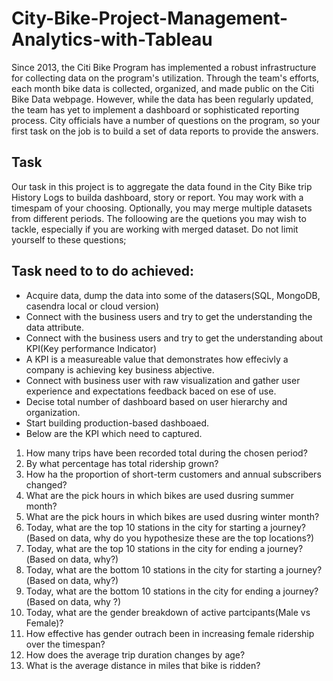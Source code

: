 # City-Bike-Project-Management-Analytics-with-Tableau
Since 2013, the Citi Bike Program has implemented a robust infrastructure for collecting data on the program's utilization. Through the team's efforts, each month bike data is collected, organized, and made public on the Citi Bike Data webpage. 
However, while the data has been regularly updated, the team has yet to implement a dashboard or sophisticated reporting process. City officials have a number of questions on the program, so your first task on the job is to build a set of data reports to provide the answers.
## Task
Our task in this project is to aggregate the data found in the City Bike trip History Logs to builda dashboard, story or report. You may work with a timespam of your choosing. Optionally, you may merge multiple datasets from different periods. The folloowing are the quetions you may wish to tackle, especially if you are working with merged dataset. Do not limit yourself to these questions;
## Task need to to do achieved:
* Acquire data, dump the data into some of the datasers(SQL, MongoDB, casendra local or cloud version)
*	Connect with the business users and try to get the understanding the data attribute.
*	Connect with the business users and try to get the understanding about KPI(Key performance Indicator)
*	A KPI is a measureable value that demonstrates how effecivly a company is achieving key business abjective.
*	Connect with business user with raw visualization and gather user experience and expectations feedback baced on ese of use.
*	Decise total number of dashboard based on user hierarchy and organization.
*	Start building production-based dashboaed.
*	Below are the KPI which need to captured.
  
1.	How many trips have been recorded total during the chosen period?
2.	By what percentage has total ridership grown?
3.	How ha the proportion of short-term customers and annual subscribers changed?
4.	What are the pick hours in which bikes are used dusring summer month?
5.	What are the pick hours in which bikes are used dusring winter month?
6.	Today, what are the top 10 stations in the city for starting a journey?(Based on data, why do you hypothesize these are the top locations?)
7.	Today, what are the top 10 stations in the city for ending a journey?(Based on data, why?)
8.	Today, what are the bottom 10 stations in the city for starting a journey?(Based on data, why?)
9.	Today, what are the bottom 10 stations in the city for ending a journey?(Based on data, why ?)
10.	Today, what are the gender breakdown of active partcipants(Male vs Female)?
11.	How effective has gender outrach been in increasing female ridership over the timespan?
12.	How does the average trip duration changes by age?
13.	What is the average distance in miles that bike is ridden?

